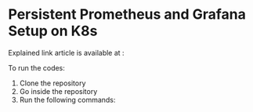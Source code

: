 # Persistent Prometheus and Grafana Setup on K8s

Explained link article is available at :

To run the codes:

1. Clone the repository
2. Go inside the repository
3. Run the following commands:

